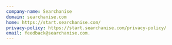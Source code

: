```yaml
---
company-name: Searchanise
domain: searchanise.com
home: https://start.searchanise.com/
privacy-policy: https://start.searchanise.com/privacy-policy/
email: feedback@searchanise.com.
---
```




